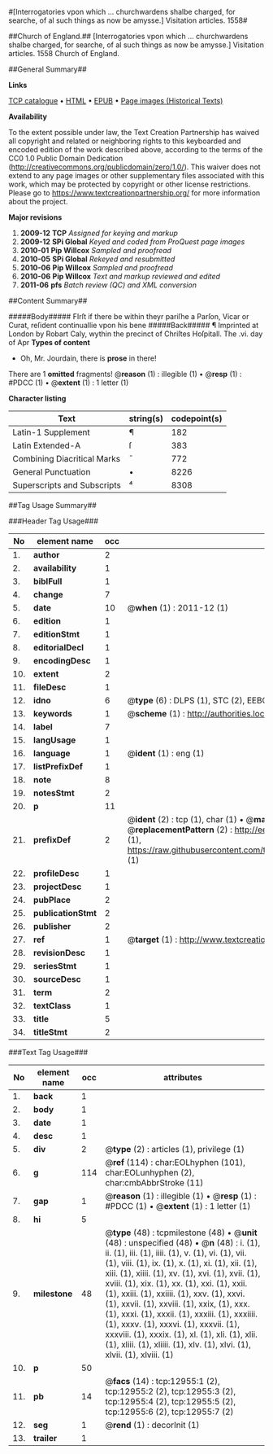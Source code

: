 #[Interrogatories vpon which ... churchwardens shalbe charged, for searche, of al such things as now be amysse.] Visitation articles. 1558#

##Church of England.##
[Interrogatories vpon which ... churchwardens shalbe charged, for searche, of al such things as now be amysse.]
Visitation articles. 1558
Church of England.

##General Summary##

**Links**

[TCP catalogue](http://www.ota.ox.ac.uk/tcp/)  • 
[HTML](http://tei.it.ox.ac.uk/tcp/Texts-HTML/free/A00/A00120.html)  • 
[EPUB](http://tei.it.ox.ac.uk/tcp/Texts-EPUB/free/A00/A00120.epub) • 
[Page images (Historical Texts)](https://historicaltexts.jisc.ac.uk/eebo-99847891e)

**Availability**

To the extent possible under law, the Text Creation Partnership has waived all copyright and related or neighboring rights to this keyboarded and encoded edition of the work described above, according to the terms of the CC0 1.0 Public Domain Dedication (http://creativecommons.org/publicdomain/zero/1.0/). This waiver does not extend to any page images or other supplementary files associated with this work, which may be protected by copyright or other license restrictions. Please go to https://www.textcreationpartnership.org/ for more information about the project.

**Major revisions**

1. __2009-12__ __TCP__ *Assigned for keying and markup*
1. __2009-12__ __SPi Global__ *Keyed and coded from ProQuest page images*
1. __2010-01__ __Pip Willcox__ *Sampled and proofread*
1. __2010-05__ __SPi Global__ *Rekeyed and resubmitted*
1. __2010-06__ __Pip Willcox__ *Sampled and proofread*
1. __2010-06__ __Pip Willcox__ *Text and markup reviewed and edited*
1. __2011-06__ __pfs__ *Batch review (QC) and XML conversion*

##Content Summary##

#####Body#####
FIrſt if there be within theyr pariſhe a
Parſon, Vicar or Curat, reſident continuallie vpon his bene
#####Back#####
¶ Imprinted at London by Robart Caly, wythin the precinct
of Chriſtes Hoſpitall.
The .vi. day of Apr
**Types of content**

  * Oh, Mr. Jourdain, there is **prose** in there!

There are 1 **omitted** fragments! 
 @__reason__ (1) : illegible (1)  •  @__resp__ (1) : #PDCC (1)  •  @__extent__ (1) : 1 letter (1)

**Character listing**


|Text|string(s)|codepoint(s)|
|---|---|---|
|Latin-1 Supplement|¶|182|
|Latin Extended-A|ſ|383|
|Combining             Diacritical Marks|̄|772|
|General Punctuation|•|8226|
|Superscripts             and Subscripts|⁴|8308|

##Tag Usage Summary##

###Header Tag Usage###

|No|element name|occ|attributes|
|---|---|---|---|
|1.|__author__|2||
|2.|__availability__|1||
|3.|__biblFull__|1||
|4.|__change__|7||
|5.|__date__|10| @__when__ (1) : 2011-12 (1)|
|6.|__edition__|1||
|7.|__editionStmt__|1||
|8.|__editorialDecl__|1||
|9.|__encodingDesc__|1||
|10.|__extent__|2||
|11.|__fileDesc__|1||
|12.|__idno__|6| @__type__ (6) : DLPS (1), STC (2), EEBO-CITATION (1), PROQUEST (1), VID (1)|
|13.|__keywords__|1| @__scheme__ (1) : http://authorities.loc.gov/ (1)|
|14.|__label__|7||
|15.|__langUsage__|1||
|16.|__language__|1| @__ident__ (1) : eng (1)|
|17.|__listPrefixDef__|1||
|18.|__note__|8||
|19.|__notesStmt__|2||
|20.|__p__|11||
|21.|__prefixDef__|2| @__ident__ (2) : tcp (1), char (1)  •  @__matchPattern__ (2) : ([0-9\-]+):([0-9IVX]+) (1), (.+) (1)  •  @__replacementPattern__ (2) : http://eebo.chadwyck.com/downloadtiff?vid=$1&page=$2 (1), https://raw.githubusercontent.com/textcreationpartnership/Texts/master/tcpchars.xml#$1 (1)|
|22.|__profileDesc__|1||
|23.|__projectDesc__|1||
|24.|__pubPlace__|2||
|25.|__publicationStmt__|2||
|26.|__publisher__|2||
|27.|__ref__|1| @__target__ (1) : http://www.textcreationpartnership.org/docs/. (1)|
|28.|__revisionDesc__|1||
|29.|__seriesStmt__|1||
|30.|__sourceDesc__|1||
|31.|__term__|2||
|32.|__textClass__|1||
|33.|__title__|5||
|34.|__titleStmt__|2||


###Text Tag Usage###

|No|element name|occ|attributes|
|---|---|---|---|
|1.|__back__|1||
|2.|__body__|1||
|3.|__date__|1||
|4.|__desc__|1||
|5.|__div__|2| @__type__ (2) : articles (1), privilege (1)|
|6.|__g__|114| @__ref__ (114) : char:EOLhyphen (101), char:EOLunhyphen (2), char:cmbAbbrStroke (11)|
|7.|__gap__|1| @__reason__ (1) : illegible (1)  •  @__resp__ (1) : #PDCC (1)  •  @__extent__ (1) : 1 letter (1)|
|8.|__hi__|5||
|9.|__milestone__|48| @__type__ (48) : tcpmilestone (48)  •  @__unit__ (48) : unspecified (48)  •  @__n__ (48) : i. (1), ii. (1), iii. (1), iiii. (1), v. (1), vi. (1), vii. (1), viii. (1), ix. (1), x. (1), xi. (1), xii. (1), xiii. (1), xiiii. (1), xv. (1), xvi. (1), xvii. (1), xviii. (1), xix. (1), xx. (1), xxi. (1), xxii. (1), xxiii. (1), xxiiii. (1), xxv. (1), xxvi. (1), xxvii. (1), xxviii. (1), xxix, (1), xxx. (1), xxxi. (1), xxxii. (1), xxxiii. (1), xxxiiii. (1), xxxv. (1), xxxvi. (1), xxxvii. (1), xxxviii. (1), xxxix. (1), xl. (1), xli. (1), xlii. (1), xliii. (1), xliiii. (1), xlv. (1), xlvi. (1), xlvii. (1), xlviii. (1)|
|10.|__p__|50||
|11.|__pb__|14| @__facs__ (14) : tcp:12955:1 (2), tcp:12955:2 (2), tcp:12955:3 (2), tcp:12955:4 (2), tcp:12955:5 (2), tcp:12955:6 (2), tcp:12955:7 (2)|
|12.|__seg__|1| @__rend__ (1) : decorInit (1)|
|13.|__trailer__|1||
